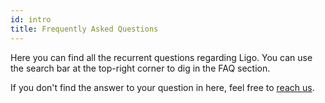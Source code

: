 ```yaml
---
id: intro
title: Frequently Asked Questions
---
```


Here you can find all the recurrent questions regarding Ligo. You can use the search bar at the top-right corner to dig in the FAQ section.

If you don't find the answer to your question in here, feel free to [reach us](https://ligolang.org/contact).
